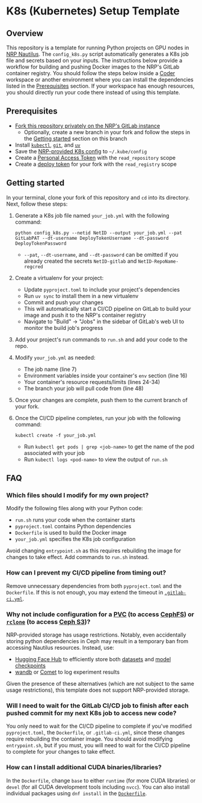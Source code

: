 # K8s (Kubernetes) Setup Template


## Overview

This repository is a template for running Python projects on GPU nodes in [NRP Nautilus](https://nrp.ai/documentation/). The `config_k8s.py` script automatically generates a K8s job file and secrets based on your inputs. The instructions below provide a workflow for building and pushing Docker images to the NRP's GitLab container registry. You should follow the steps below inside a [Coder](https://coder.nrp-nautilus.io/) workspace or another environment where you can install the dependencies listed in the [Prerequisites](#prerequisites) section. If your workspace has enough resources, you should directly run your code there instead of using this template.


## Prerequisites

- [Fork this repository privately on the NRP's GitLab instance](https://gitlab.nrp-nautilus.io/varuniyer/k8s-setup-template)
    - Optionally, create a new branch in your fork and follow the steps in the [Getting started](#getting-started) section on this branch
- Install [`kubectl`](https://kubernetes.io/docs/tasks/tools/), [`git`](https://git-scm.com/downloads), and [`uv`](https://docs.astral.sh/uv/getting-started/installation/)
- Save the [NRP-provided K8s config](https://portal.nrp-nautilus.io/authConfig) to `~/.kube/config`
- Create a [Personal Access Token](https://docs.gitlab.com/user/profile/personal_access_tokens/) with the `read_repository` scope
- Create a [deploy token](https://docs.gitlab.com/user/project/deploy_tokens/) for your fork with the `read_registry` scope


## Getting started

In your terminal, clone your fork of this repository and `cd` into its directory. Next, follow these steps:

1. Generate a K8s job file named `your_job.yml` with the following command:
    ```
    python config_k8s.py --netid NetID --output your_job.yml --pat GitLabPAT --dt-username DeployTokenUsername --dt-password DeployTokenPassword
    ```
    - `--pat`, `--dt-username`, and `--dt-password` can be omitted if you already created the secrets `NetID-gitlab` and `NetID-RepoName-regcred`

2. Create a virtualenv for your project:
    - Update `pyproject.toml` to include your project's dependencies
    - Run `uv sync` to install them in a new virtualenv
    - Commit and push your changes
    - This will automatically start a CI/CD pipeline on GitLab to build your image and push it to the NRP's container registry
    - Navigate to "Build" &rarr; "Jobs" in the sidebar of GitLab's web UI to monitor the build job's progress

3. Add your project's run commands to `run.sh` and add your code to the repo.

4. Modify `your_job.yml` as needed:
    - The job name (line 7)
    - Environment variables inside your container's `env` section (line 16)
    - Your container's resource requests/limits (lines 24-34)
    - The branch your job will pull code from (line 48)

5. Once your changes are complete, push them to the current branch of your fork.

6. Once the CI/CD pipeline completes, run your job with the following command:
    ```
    kubectl create -f your_job.yml
    ```
    - Run `kubectl get pods | grep <job-name>` to get the name of the pod associated with your job
    - Run `kubectl logs <pod-name>` to view the output of `run.sh`


## FAQ

### Which files should I modify for my own project?

Modify the following files along with your Python code:

- `run.sh` runs your code when the container starts
- `pyproject.toml` contains Python dependencies
- `Dockerfile` is used to build the Docker image
- `your_job.yml` specifies the K8s job configuration

Avoid changing `entrypoint.sh` as this requires rebuilding the image for changes to take effect. Add commands to `run.sh` instead.


### How can I prevent my CI/CD pipeline from timing out?

Remove unnecessary dependencies from both `pyproject.toml` and the `Dockerfile`. If this is not enough, you may extend the timeout in [`.gitlab-ci.yml`](https://gitlab.nrp-nautilus.io/varuniyer/k8s-setup-template/-/blob/main/.gitlab-ci.yml?ref_type=heads#L7).


### Why not include configuration for a [PVC](https://nrp.ai/documentation/userdocs/tutorial/storage/#learning-objectives) (to access [CephFS](https://nrp.ai/documentation/userdocs/storage/ceph/)) or [`rclone`](https://rclone.org/) (to access [Ceph S3](https://nrp.ai/documentation/userdocs/storage/ceph-s3/))?

NRP-provided storage has usage restrictions. Notably, even accidentally storing python dependencies in Ceph may result in a temporary ban from accessing Nautilus resources. Instead, use:

- [Hugging Face Hub](https://huggingface.co/docs/hub/en/index) to efficiently store both [datasets](https://huggingface.co/docs/datasets/en/upload_dataset) and [model checkpoints](https://huggingface.co/docs/transformers/main/en/model_sharing)
- [wandb](https://docs.wandb.ai/) or [Comet](https://www.comet.com/docs/) to log experiment results

Given the presence of these alternatives (which are not subject to the same usage restrictions), this template does not support NRP-provided storage.


### Will I need to wait for the GitLab CI/CD job to finish after each pushed commit for my next K8s job to access new code?

You only need to wait for the CI/CD pipeline to complete if you've modified `pyproject.toml`, the `Dockerfile`, or `.gitlab-ci.yml`, since these changes require rebuilding the container image. You should avoid modifying `entrypoint.sh`, but if you must, you will need to wait for the CI/CD pipeline to complete for your changes to take effect.


### How can I install additional CUDA binaries/libraries?

In the `Dockerfile`, change `base` to either `runtime` (for more CUDA libraries) or `devel` (for all CUDA development tools including `nvcc`). You can also install individual packages using `dnf install` in the [`Dockerfile`](https://gitlab.nrp-nautilus.io/varuniyer/k8s-setup-template/-/blob/main/Dockerfile?ref_type=heads#L14).

